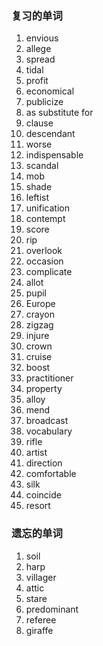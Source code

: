 ### 复习的单词

1. envious
2. allege
3. spread
4. tidal
5. profit
6. economical
7. publicize
8. as substitute for
9. clause
10. descendant
11. worse
12. indispensable
13. scandal
14. mob
15. shade
16. leftist
17. unification
18. contempt
19. score
20. rip
21. overlook
22. occasion
23. complicate
24. allot
25. pupil
26. Europe
27. crayon
28. zigzag
29. injure
30. crown
31. cruise
32. boost
33. practitioner
34. property
35. alloy
36. mend
37. broadcast
38. vocabulary
39. rifle
40. artist
41. direction
42. comfortable
43. silk
44. coincide
45. resort





### 遗忘的单词

1. soil
2. harp
3. villager
4. attic
5. stare
6. predominant
7. referee
8. giraffe